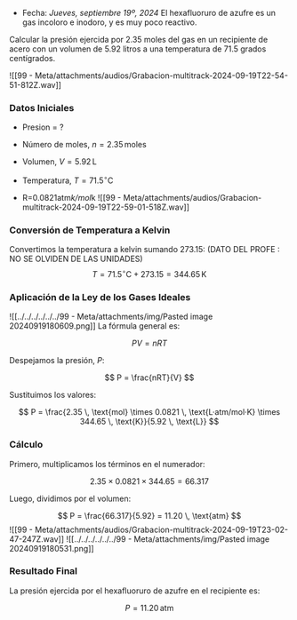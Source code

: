 - Fecha: _Jueves, septiembre 19º, 2024_
El hexafluoruro de azufre es un gas incoloro e inodoro, y es muy poco reactivo.

Calcular la presión ejercida por 2.35 moles del gas en un recipiente de acero con un volumen de 5.92 litros a una temperatura de 71.5 grados centígrados.

![[99 - Meta/attachments/audios/Grabacion-multitrack-2024-09-19T22-54-51-812Z.wav]]


### **Datos Iniciales**
+ Presion = ?
- Número de moles, $n = 2.35 \, \text{moles}$
- Volumen, $V = 5.92 \, \text{L}$
- Temperatura, $T = 71.5^\circ \text{C}$

- R=0.0821atm*k/mol*k
![[99 - Meta/attachments/audios/Grabacion-multitrack-2024-09-19T22-59-01-518Z.wav]]
### **Conversión de Temperatura a Kelvin**

Convertimos la temperatura a kelvin sumando $273.15$:
	(DATO DEL PROFE : NO SE OLVIDEN DE LAS UNIDADES)
$$
T = 71.5^\circ \text{C} + 273.15 = 344.65 \, \text{K}
$$

### **Aplicación de la Ley de los Gases Ideales**
![[../../../../../../99 - Meta/attachments/img/Pasted image 20240919180609.png]]
La fórmula general es:

$$
PV = nRT
$$

Despejamos la presión, $P$:

$$
P = \frac{nRT}{V}
$$

Sustituimos los valores:

$$
P = \frac{2.35 \, \text{mol} \times 0.0821 \, \text{L·atm/mol·K} \times 344.65 \, \text{K}}{5.92 \, \text{L}}
$$

### **Cálculo**

Primero, multiplicamos los términos en el numerador:

$$
2.35 \times 0.0821 \times 344.65 = 66.317
$$

Luego, dividimos por el volumen:

$$
P = \frac{66.317}{5.92} = 11.20 \, \text{atm}
$$
![[99 - Meta/attachments/audios/Grabacion-multitrack-2024-09-19T23-02-47-247Z.wav]]
![[../../../../../../99 - Meta/attachments/img/Pasted image 20240919180531.png]]

### **Resultado Final**

La presión ejercida por el hexafluoruro de azufre en el recipiente es:

$$
P = 11.20 \, \text{atm}
$$
